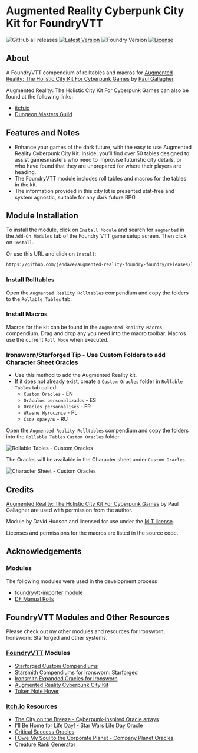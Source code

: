# Augmented Reality Cyberpunk City Kit for FoundryVTT

![GitHub all releases](https://img.shields.io/github/downloads/jendave/augmented-reality-foundry/total)
[![Latest Version](https://img.shields.io/github/v/release/jendave/augmented-reality-foundry?display_name=tag&sort=semver&label=Latest%20Version)](https://github.com/jendave/augmented-reality-foundry/releases/latest)
![Foundry Version](https://img.shields.io/endpoint?url=https://foundryshields.com/version?url=https%3A%2F%2Fraw.githubusercontent.com%2Fjendave%2Faugmented-reality-foundry%2Fmain%2Fmodule.json)
[![License](https://img.shields.io/github/license/jendave/augmented-reality-foundry)](LICENSE)

## About

A FoundryVTT compendium of rolltables and macros for [Augmented Reality: The Holistic City Kit For Cyberpunk Games](https://preview.drivethrurpg.com/en/product/202175/augmented-reality-the-holistic-city-kit-for-cyberpunk-games) by [Paul Gallagher](https://neuralarchive.blogspot.com/).

Augmented Reality: The Holistic City Kit For Cyberpunk Games can also be found at the following links:

* [itch.io](https://p-d-gallagher.itch.io/augmented-reality)
* [Dungeon Masters Guild](https://www.dmsguild.com/product/202175/Augmented-Reality-The-Holistic-City-Kit-For-Cyberpunk-Games?language=esFfiltersD)

## Features and Notes

* Enhance your games of the dark future, with the easy to use Augmented Reality Cyberpunk City Kit. Inside, you’ll find over 50 tables designed to assist gamesmasters who need to improvise futuristic city details, or who have found that they are unprepared for where their players are heading.
* The FoundryVTT module includes roll tables and macros for the tables in the kit.
* The information provided in this city kit is presented stat-free and system agnostic, suitable for any dark future RPG

## Module Installation

To install the module, click on `Install Module` and search for `augmented` in the `Add-On Modules` tab of the Foundry VTT game setup screen. Then click on `Install`.

Or use this URL and click on `Install`:

```bash
https://github.com/jendave/augmented-reality-foundry-foundry/releases/latest/download/module.json
```

### Install Rolltables

Open the `Augmented Reality Rolltables` compendium and copy the folders to the `Rollable Tables` tab.

### Install Macros

Macros for the kit can be found in the `Augmented Reality Macros` compendium. Drag and drop any you need into the macro toolbar. Macros use the current `Roll Mode` when executed.

### Ironsworn/Starforged Tip - Use Custom Folders to add Character Sheet Oracles

* Use this method to add the Augmented Reality kit.
* If it does not already exist, create a `Custom Oracles` folder in `Rollable Tables` tab called:
  * `Custom Oracles` - EN
  * `Oráculos personalizados` - ES
  * `Oracles personnalisés` - FR
  * `Własne Wyrocznie` - PL
  * `Свои оракулы` - RU

Open the `Augmented Reality Rolltables` compendium and copy the folders into the `Rollable Tables` `Custom Oracles` folder.

![Rollable Tables - Custom Oracles](https://github.com/jendave/augmented-reality-foundry/blob/main/docs/custom-oracles-rollable-tables.jpg?raw=true)

The Oracles will be available in the Character sheet under `Custom Oracles`.

![Character Sheet - Custom Oracles](https://github.com/jendave/augmented-reality-foundry/blob/main/docs/custom-oracles-character-sheet.jpg?raw=true)

## Credits

[Augmented Reality: The Holistic City Kit For Cyberpunk Games](https://preview.drivethrurpg.com/en/product/202175/augmented-reality-the-holistic-city-kit-for-cyberpunk-games) by Paul Gallagher are used with permission from the author.

Module by David Hudson and licensed for use under the [MIT license](https://opensource.org/license/mit/).

Licenses and permissions for the macros are listed in the source code.

## Acknowledgements

### Modules

The following modules were used in the development process

* [foundryvtt-importer module](https://github.com/EthanJWright/foundryvtt-importer)
* [DF Manual Rolls](https://foundryvtt.com/packages/df-manual-rolls)

## FoundryVTT Modules and Other Resources

Please check out my other modules and resources for Ironsworn, Ironsworn: Starforged and other systems.

### [FoundryVTT](https://foundryvtt.com/community/david-hudson/packages) Modules

* [Starforged Custom Compendiums](https://foundryvtt.com/packages/starforged-custom-oracles)
* [Starsmith Compendiums for Ironsworn: Starforged](https://foundryvtt.com/packages/starsmith-expanded-oracles)
* [Ironsmith Expanded Oracles for Ironsworn](https://foundryvtt.com/packages/ironsmith-expanded-oracles)
* [Augmented Reality Cyberpunk City Kit](https://foundryvtt.com/packages/augmented-reality-foundry)
* [Token Note Hover](https://github.com/jendave/token-note-hover)

### [Itch.io](https://jendave.itch.io/) Resources

* [The City on the Breeze - Cyberpunk-inspired Oracle arrays](https://jendave.itch.io/the-city-on-the-breeze)
* [I'll Be Home for Life Day! - Star Wars Life Day Oracle](https://jendave.itch.io/ill-be-home-for-life-day)
* [Critical Success Oracles](https://jendave.itch.io/critical-success-oracles)
* [I Owe My Soul to the Corporate Planet - Company Planet Oracles](https://jendave.itch.io/i-owe-my-soul-to-the-corporate-planet)
* [Creature Rank Generator](https://jendave.itch.io/creature-rank-generator)
